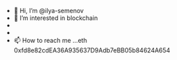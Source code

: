 - 👋 Hi, I’m @ilya-semenov
- 👀 I’m interested in blockchain
- 
- 
- 📫 How to reach me ...eth 0xfd8e82cdEA36A935637D9Adb7eBB05b84624A654

<!---
ilya-semenov/ilya-semenov is a ✨ special ✨ repository because its `README.md` (this file) appears on your GitHub profile.
You can click the Preview link to take a look at your changes.
--->
